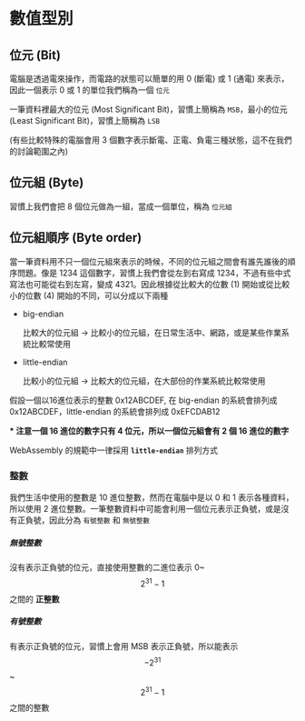 # 數值型別

## 位元 (Bit)

電腦是透過電來操作，而電路的狀態可以簡單的用 0 (斷電) 或 1 (通電) 來表示，因此一個表示 0 或 1 的單位我們稱為一個 `位元`

一筆資料裡最大的位元 (Most Significant Bit)，習慣上簡稱為 `MSB`，最小的位元 (Least Significant Bit)，習慣上簡稱為 `LSB`

(有些比較特殊的電腦會用 3 個數字表示斷電、正電、負電三種狀態，這不在我們的討論範圍之內)

## 位元組 (Byte)

習慣上我們會把 8 個位元做為一組，當成一個單位，稱為 `位元組`

## 位元組順序 (Byte order)

當一筆資料用不只一個位元組來表示的時候，不同的位元組之間會有誰先誰後的順序問題。像是 1234 這個數字，習慣上我們會從左到右寫成 1234，不過有些中式寫法也可能從右到左寫，變成 4321。因此根據從比較大的位數 (1) 開始或從比較小的位數 (4) 開始的不同，可以分成以下兩種

+ big-endian

	比較大的位元組 -> 比較小的位元組，在日常生活中、網路，或是某些作業系統比較常使用

+ little-endian

	比較小的位元組 -> 比較大的位元組，在大部份的作業系統比較常使用

假設一個以16進位表示的整數 0x12ABCDEF, 在 big-endian 的系統會排列成 0x12ABCDEF，little-endian 的系統會排列成 0xEFCDAB12

**\* 注意一個 16 進位的數字只有 4 位元，所以一個位元組會有 2 個 16 進位的數字**

WebAssembly 的規範中一律採用 **`little-endian`** 排列方式

### 整數

我們生活中使用的整數是 10 進位整數，然而在電腦中是以 0 和 1 表示各種資料，所以使用 2 進位整數。一筆整數資料中可能會利用一個位元表示正負號，或是沒有正負號，因此分為 `有號整數` 和 `無號整數`

##### 無號整數

沒有表示正負號的位元，直接使用整數的二進位表示 0~$$2^31-1$$ 之間的 **正整數**

##### 有號整數

有表示正負號的位元，習慣上會用 MSB 表示正負號，所以能表示$$-2^31$$~$$2^31-1$$ 之間的整數